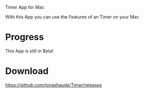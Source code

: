 Timer App for Mac

With this App you can use the Features of an Timer on your Mac

# Progress
This App is still in Beta! 

# Download

https://github.com/jonashaude/Timer/releases
